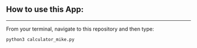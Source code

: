 ## How to use this App:
---
From your terminal, navigate to this repository and then type:

```
python3 calculator_mike.py
```
